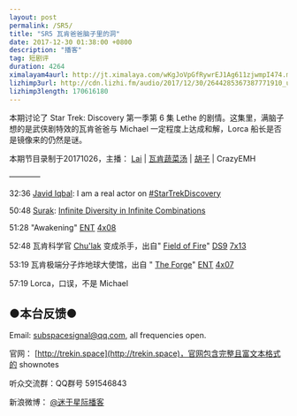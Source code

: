 ```yaml
---
layout: post
permalink: /SR5/
title: "SR5 瓦肯爸爸脑子里的洞"
date: 2017-12-30 01:38:00 +0800
description: "播客"
tag: 短剧评
duration: 4264
ximalayam4aurl: http://jt.ximalaya.com/wKgJoVpGfRywrEJ1Ag611zjwmpI474.m4a?channel=rss&album_id=3135361&track_id=64798900&uid=6418191&jt=http://audio.xmcdn.com/group37/M04/09/7E/wKgJoVpGfRywrEJ1Ag611zjwmpI474.m4a
lizhimp3url: http://cdn.lizhi.fm/audio/2017/12/30/2644285367387771910_ud.mp3
lizhimp3length: 170616180
---   
```


本期讨论了 Star Trek: Discovery 第一季第 6 集 Lethe 的剧情。这集里，满脑子想的是武侠剧特效的瓦肯爸爸与 Michael 一定程度上达成和解，Lorca 船长是否是镜像来的仍然是谜。

本期节目录制于20171026，主播： [Lai](http://weibo.com/daishengniao) \| [瓦肯蔬菜汤](http://weibo.com/u/5013547255) \| [胡子](https://weibo.com/p/1005051764117203) \| CrazyEMH

————

32:36 [Javid Iqbal](https://twitter.com/RealJavidIqbal): I am a real actor on [#StarTrekDiscovery](https://twitter.com/hashtag/StarTrekDiscovery?src=hash)

50:48 [Surak](http://memory-alpha.wikia.com/wiki/Surak): [Infinite Diversity in Infinite Combinations](http://memory-alpha.wikia.com/wiki/IDIC)

51:28 &quot;Awakening&quot; [ENT](http://memory-alpha.wikia.com/wiki/ENT) [4x08](http://memory-alpha.wikia.com/wiki/ENT_Season_4)

52:48 瓦肯科学官 [Chu&#39;lak](http://memory-alpha.wikia.com/wiki/Chu%27lak) 变成杀手，出自&quot; [Field of Fire](http://memory-alpha.wikia.com/wiki/Field_of_Fire_(episode))&quot; [DS9](http://memory-alpha.wikia.com/wiki/DS9) [7x13](http://memory-alpha.wikia.com/wiki/DS9_Season_7)

53:19 瓦肯极端分子炸地球大使馆，出自 &quot; [The Forge](http://memory-alpha.wikia.com/wiki/The_Forge_(episode))&quot; [ENT](http://memory-alpha.wikia.com/wiki/ENT) [4x07](http://memory-alpha.wikia.com/wiki/ENT_Season_4)

57:19 Lorca，口误，不是 Michael

## ●本台反馈●

Email: [subspacesignal@qq.com](mailto:subspacesignal@qq.com), all frequencies open.

官网： [http://trekin.space](http://trekin.space)，官网包含完整且富文本格式的 shownotes

听众交流群：QQ群号 591546843

新浪微博： [@迷于星际播客](http://weibo.com/lostinst)
